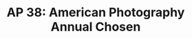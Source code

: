 ---
attached_collection: collections/popular-mechanics.md
attached_link: 
block_aspect_ratio: ratio-3x2
blog_block_cover: https://d1sf55qlb7p6hz.cloudfront.net/rieser-popmech-ap-2.jpg
blog_header: 
caption: "Popular Mechanics: Can Science Cure Death? It Sure Looks Like It."
content: >-
  [**_Can Science Cure Death? It Sure Looks Like
  It_**](https://jesserieser.com/collections/popular-mechanics-longevity) for
  _Popular Mechanics_ has been “chosen” by the [**American Photography 38 Photo
  Annual**](https://www.ai-ap.com/slideshow/AP/38/jesse-rieser/)


  Pictured is 72 year old James Strohle. Strohle is cofounder of People
  Unlimited, a community to inspire people to live infinite lifespans and to
  introduce anti-aging developments to the public.


  Congratulations to all the winners and thank you to this year’s judges:


  Samir Abady, Photo Editor, _The Wall Street Journal_


  Dudley M. Brooks, Photo Editor, _The Washington Post Magazine_


  Shahrzad Elghanayan, Senior Photo Editor, _NBC News_


  Gail Fletcher, Photo Editor, _The Guardian_


  Jeanne Graves, Director of Photography, _Fast Company_


  Whitney Matewe, Photo Editor, _TIME Magazine_


  Michele Romero, Creative Photography Director, PhotoRehab


  Elijah S Walker, Visual Journalist and Photography Editor, _The New York
  Times_


  Amy Wolff, Photo Director, _Hearst Enthusiast Group_


  Nili Zadok, Executive Producer
date: 
news_category:
  - awards
theme_color: FF052B
title: "AP 38: American Photography Annual Chosen"
seo:
  meta_description: 
  meta_title: 
post_blocks:
  - _bookshop_name: posts/media-element-static
    caption: 
    image: https://d1sf55qlb7p6hz.cloudfront.net/rieser-popmech-ap-3.jpg
    width: 33
  - _bookshop_name: posts/media-element-static
    caption: 
    image: https://d1sf55qlb7p6hz.cloudfront.net/rieser-popmech-ap-4.jpg
    width: 66
  - _bookshop_name: posts/media-row-static
  - _bookshop_name: posts/media-row-static
  - _bookshop_name: posts/media-element-static
    caption: 
    image: https://d1sf55qlb7p6hz.cloudfront.net/rieser-popmech-ap-7.jpg
    width: 50
  - _bookshop_name: posts/media-element-static
    caption: 
    image: https://d1sf55qlb7p6hz.cloudfront.net/rieser-popmech-ap-8.jpg
    width: 50
  - _bookshop_name: posts/media-row-static
  - _bookshop_name: posts/media-element-static
    caption: 
    image: https://d1sf55qlb7p6hz.cloudfront.net/rieser-popmech-ap-5.jpg
    width: 50
  - _bookshop_name: posts/media-element-static
    caption: 
    image: https://d1sf55qlb7p6hz.cloudfront.net/rieser-popmech-ap-6.jpg
    width: 50
blog_slider:
  - _bookshop_name: posts/media-element-url
    image: https://d1sf55qlb7p6hz.cloudfront.net/rieser-popmech-ap-1.jpg
  - _bookshop_name: posts/media-element-url
    image: https://d1sf55qlb7p6hz.cloudfront.net/rieser-popmech-ap-2.jpg
---
